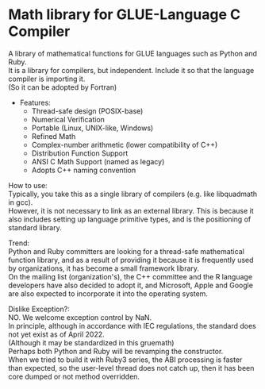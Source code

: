 # Math library for GLUE-Language C Compiler

A library of mathematical functions for GLUE languages such as Python and Ruby.  
It is a library for compilers, but independent. Include it so that the language compiler is importing it.  
(So it can be adopted by Fortran)  

* Features:  
	* Thread-safe design (POSIX-base)
	* Numerical Verification
	* Portable (Linux, UNIX-like, Windows)
	* Refined Math
	* Complex-number arithmetic (lower compatibility of C++)
	* Distribution Function Support
	* ANSI C Math Support (named as legacy)
	* Adopts C++ naming convention

How to use:  
Typically, you take this as a single library of compilers (e.g. like libquadmath in gcc).  
However, it is not necessary to link as an external library. This is because it also includes setting up language primitive types, and is the positioning of standard library.  

Trend:  
Python and Ruby committers are looking for a thread-safe mathematical function library, and as a result of providing it because it is frequently used by organizations, it has become a small framework library.  
On the mailing list (organization's), the C++ committee and the R language developers have also decided to adopt it, and Microsoft, Apple and Google are also expected to incorporate it into the operating system.  

Dislike Exception?:  
NO. We welcome exception control by NaN.  
In principle, although in accordance with IEC regulations, the standard does not yet exist as of April 2022.  
(Although it may be standardized in this gruemath)  
Perhaps both Python and Ruby will be revamping the constructor.  
When we tried to build it with Ruby3 series, the ABI processing is faster than expected, so the user-level thread does not catch up, then it has been core dumped or not method overridden.  
